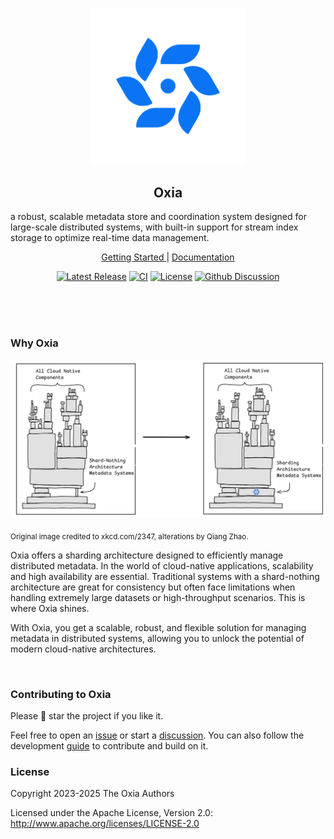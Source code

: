 <p align="center">
  <img src="docs/oxia-logo.svg" width="250"/>
</p>

<h2 align="center">Oxia</h1>
a robust, scalable metadata store and coordination system designed for large-scale distributed systems, with built-in support for stream index storage to optimize real-time data management.
<p align="center">
  <a href="https://oxia-db.github.io/docs/getting-started">Getting Started </a> | <a href="https://oxia-db.github.io/">Documentation</a>
</p>

<p align="center">
  <a href="https://github.com/oxia-db/oxia/releases"><img src="https://img.shields.io/github/v/release/oxia-db/oxia" alt="Latest Release"></a>
  <a href="https://github.com/oxia-db/oxia/actions/workflows/pr_build_and_test.yaml/badge.svg"><img src="https://github.com/oxia-db/oxia/actions/workflows/pr_build_and_test.yaml/badge.svg" alt="CI"></a>
  <a href="https://github.com/oxia-db/oxia/blob/main/LICENSE"><img src="https://img.shields.io/badge/license-Apache%202.0-white.svg" alt="License"></a>
  <a href="https://github.com/oxia-db/oxia/discussions/new/choose"><img src="https://img.shields.io/badge/Github-Discussion-blue.svg?logo=refinedgithub" alt="Github Discussion"></a>
</p>

<br><br><br>

### Why Oxia

<img src="docs/banner.svg" width="600"/>

<sub>Original image credited to  xkcd.com/2347, alterations by Qiang Zhao.</sub>

Oxia offers a sharding architecture designed to efficiently manage distributed metadata. In the world of cloud-native applications, scalability and high availability are essential. Traditional systems with a shard-nothing architecture are great for consistency but often face limitations when handling extremely large datasets or high-throughput scenarios. This is where Oxia shines.

With Oxia, you get a scalable, robust, and flexible solution for managing metadata in distributed systems, allowing you to unlock the potential of modern cloud-native architectures.

<br>

### Contributing to Oxia

Please 🌟 star the project if you like it. 

Feel free to open an [issue](https://github.com/oxia-db/oxia/issues/new) or start a [discussion](https://github.com/oxia-db/oxia/discussions/new/choose). You can also follow the development [guide]() to contribute and build on it.

### License

Copyright 2023-2025 The Oxia Authors

Licensed under the Apache License, Version 2.0: http://www.apache.org/licenses/LICENSE-2.0

